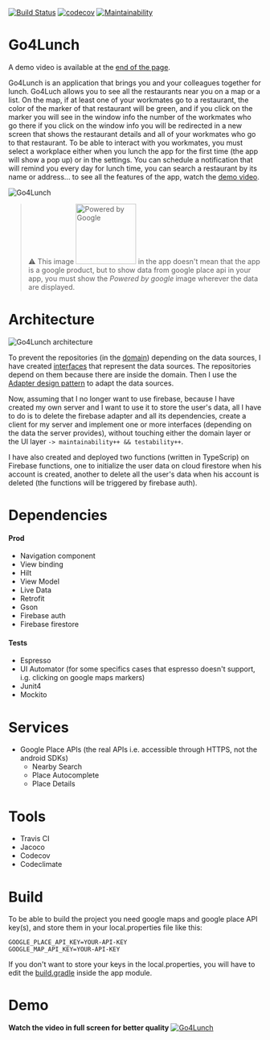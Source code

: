 [![Build Status](https://travis-ci.com/sitatec/Go4Lunch.svg?branch=master)](https://travis-ci.com/sitatec/Go4Lunch) [![codecov](https://codecov.io/gh/sitatec/Go4Lunch/branch/master/graph/badge.svg?token=2FDERQBVYZ)](https://codecov.io/gh/sitatec/Go4Lunch) [![Maintainability](https://api.codeclimate.com/v1/badges/8ef2025945b92db2af7c/maintainability)](https://codeclimate.com/github/sitatec/Go4Lunch/maintainability)
# Go4Lunch
A demo video is available at the [end of the page](#demo).

Go4Lunch is an application that brings you and your colleagues together for lunch. Go4Luch allows you to see all the restaurants near you on a map or a list. On the map, if at least one of your workmates go to a restaurant, the color of the marker of that restaurant will be green, and if you click on the marker you will see in the window info the number of the workmates who go there if you click on the window info you will be redirected in a new screen that shows the restaurant details and all of your workmates who go to that restaurant. To be able to interact with you workmates, you must select a workplace either when you lunch the app for the first time (the app will show a pop up) or in the settings. You can schedule a notification that will remind you every day for lunch time, you can search a restaurant by its name or address... to see all the features of the app, watch the [demo video](#demo).

![Go4Lunch](https://github.com/sitatec/Go4Lunch/blob/master/assets/Go4Lunch_banner.png)

> ⚠️ This image <img src="https://www.aaronsrubbishremoval.com.au/wp-content/uploads/2021/06/powered-google.png" alt="Powered by Google" width="120px" /> in the app doesn't mean that the app is a google product, but to show data from google place api in your app, you must show the _Powered by google_ image wherever the data are displayed.

# Architecture
![Go4Lunch architecture](https://github.com/sitatec/Go4Lunch/blob/master/assets/Go4Lunch_Architecture.png)

To prevent the repositories (in the [domain](https://github.com/sitatec/Go4Lunch/tree/master/app/src/main/java/com/berete/go4lunch/domain/)) depending on the data sources, I have created [interfaces](https://github.com/sitatec/Go4Lunch/tree/master/app/src/main/java/com/berete/go4lunch/domain/restaurants/services) that represent the data sources. The repositories depend on them because there are inside the domain. Then I use the [Adapter design pattern](https://en.wikipedia.org/wiki/Adapter_pattern) to adapt the data sources. 

Now, assuming that I no longer want to use firebase, because I have created my own server and I want to use it to store the user's data, all I have to do is to delete the firebase adapter and all its dependencies, create a client for my server and implement one or more interfaces (depending on the data the server provides), without touching either the domain layer or the UI layer `-> maintainability++ && testability++`. 

I have also created and deployed two functions (written in TypeScrip) on Firebase functions, one to initialize the user data on cloud firestore when his account is created, another to delete all the user's data when his account is deleted (the functions will be triggered by firebase auth).

# Dependencies
#### Prod
  - Navigation component
  - View binding
  - Hilt
  - View Model
  - Live Data
  - Retrofit
  - Gson
  - Firebase auth
  - Firebase firestore
#### Tests
  - Espresso
  - UI Automator (for some specifics cases that espresso doesn't support, i.g. clicking on google maps markers)
  - Junit4
  - Mockito

# Services
  - Google Place APIs (the real APIs i.e. accessible through HTTPS, not the android SDKs)
    - Nearby Search
    - Place Autocomplete
    - Place Details

# Tools
  - Travis CI
  - Jacoco
  - Codecov
  - Codeclimate

# Build
To be able to build the project you need google maps and google place API key(s), and store them in your local.properties file like this:
```
GOOGLE_PLACE_API_KEY=YOUR-API-KEY
GOOGLE_MAP_API_KEY=YOUR-API-KEY
```
If you don't want to store your keys in the local.properties, you will have to edit the [build.gradle](https://github.com/sitatec/Go4Lunch/blob/8b39e3783cdba66c6950c1f85ef74a43b99bbe3a/app/build.gradle#L23) inside the app module.

# Demo
__Watch the video in full screen for better quality__
[![Go4Lunch](https://github.com/sitatec/Go4Lunch/blob/master/assets/Screen%20Shot%202021-06-13%20at%209.42.35%20PM.png)](https://drive.google.com/file/d/1Av9_EWN-zYBSTeaSVVuNugZ5bxDoSevR/view?usp=sharing)

